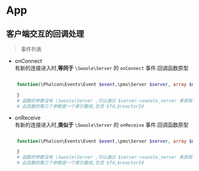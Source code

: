 # App
## 客户端交互的回调处理
> 事件列表

* onConnect \
有新的连接进入时,**等同于** `\Swoole\Server` 的 `onConnect` 事件.回调函数原型
```php 

    function(\Phalcon\Events\Event $event,\pms\Server $server, array $data = [$fd,$reactorId]){

    }
    # 函数的参数没有 \Swoole\Server ,可以通过 $server->swoole_server 来获取
    # 此函数的第三个参数是一个索引数组,包含 $fd,$reactorId

```

* onReceive \
有新的连接进入时,**类似于** `\Swoole\Server` 的 `onReceive` 事件.回调函数原型
```php 

    function(\Phalcon\Events\Event $event,\pms\Server $server, array $data = [$fd,$reactorId]){

    }
    # 函数的参数没有 \Swoole\Server ,可以通过 $server->swoole_server 来获取
    # 此函数的第三个参数是一个索引数组,包含 $fd,$reactorId

```
